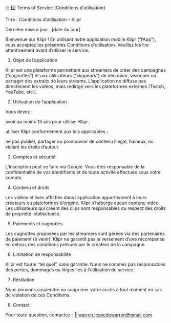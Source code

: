 ⚖️ 1️⃣ Terms of Service (Conditions d’utilisation)

Titre : Conditions d’utilisation – Klipr

Dernière mise à jour : [date du jour]

Bienvenue sur Klipr !
En utilisant notre application mobile Klipr (“l’App”), vous acceptez les présentes Conditions d’utilisation.
Veuillez les lire attentivement avant d’utiliser le service.

1. Objet de l’application

Klipr est une plateforme permettant aux streamers de créer des campagnes (“cagnottes”) et aux utilisateurs (“clippeurs”) de découvrir, visionner ou partager des extraits de leurs streams.
L’application ne diffuse pas directement les vidéos, mais redirige vers les plateformes externes (Twitch, YouTube, etc.).

2. Utilisation de l’application

Vous devez :

avoir au moins 13 ans pour utiliser Klipr ;

utiliser Klipr conformément aux lois applicables ;

ne pas publier, partager ou promouvoir de contenu illégal, haineux, ou violant les droits d’auteur.

3. Comptes et sécurité

L’inscription peut se faire via Google.
Vous êtes responsable de la confidentialité de vos identifiants et de toute activité effectuée sous votre compte.

4. Contenu et droits

Les vidéos et lives affichés dans l’application appartiennent à leurs créateurs ou plateformes d’origine.
Klipr n’héberge aucun contenu vidéo.
Les utilisateurs qui créent des clips sont responsables du respect des droits de propriété intellectuelle.

5. Paiements et cagnottes

Les cagnottes proposées par les streamers sont gérées via des partenaires de paiement (à venir).
Klipr ne garantit pas le versement d’une récompense en dehors des conditions prévues par le créateur de la campagne.

6. Limitation de responsabilité

Klipr est fourni “tel quel”, sans garantie.
Nous ne sommes pas responsables des pertes, dommages ou litiges liés à l’utilisation du service.

7. Résiliation

Nous pouvons suspendre ou supprimer votre accès à tout moment en cas de violation de ces Conditions.

8. Contact

Pour toute question, contactez :
📧 warren.lespcdewarren@gmail.com
